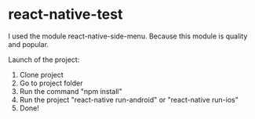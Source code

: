 # react-native-test

I used the module react-native-side-menu. Because this module is quality and popular.

Launch of the project:

1) Clone project
2) Go to project folder
3) Run the command "npm install"
4) Run the project "react-native run-android" or "react-native run-ios"
5) Done!
